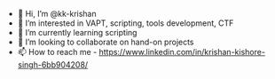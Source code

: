 - 👋 Hi, I’m @kk-krishan
- 👀 I’m interested in VAPT, scripting, tools development, CTF
- 🌱 I’m currently learning scripting
- 💞️ I’m looking to collaborate on hand-on projects
- 📫 How to reach me - https://www.linkedin.com/in/krishan-kishore-singh-6bb904208/

<!---
kk-krishan/kk-krishan is a ✨ special ✨ repository because its `README.md` (this file) appears on your GitHub profile.
You can click the Preview link to take a look at your changes.
--->
